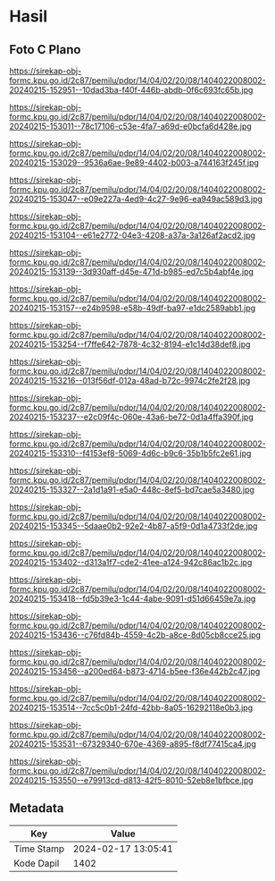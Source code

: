 # Hasil

## Foto C Plano

https://sirekap-obj-formc.kpu.go.id/2c87/pemilu/pdpr/14/04/02/20/08/1404022008002-20240215-152951--10dad3ba-f40f-446b-abdb-0f6c693fc65b.jpg

https://sirekap-obj-formc.kpu.go.id/2c87/pemilu/pdpr/14/04/02/20/08/1404022008002-20240215-153011--78c17106-c53e-4fa7-a69d-e0bcfa6d428e.jpg

https://sirekap-obj-formc.kpu.go.id/2c87/pemilu/pdpr/14/04/02/20/08/1404022008002-20240215-153029--9536a6ae-9e89-4402-b003-a744163f245f.jpg

https://sirekap-obj-formc.kpu.go.id/2c87/pemilu/pdpr/14/04/02/20/08/1404022008002-20240215-153047--e09e227a-4ed9-4c27-9e96-ea949ac589d3.jpg

https://sirekap-obj-formc.kpu.go.id/2c87/pemilu/pdpr/14/04/02/20/08/1404022008002-20240215-153104--e61e2772-04e3-4208-a37a-3a126af2acd2.jpg

https://sirekap-obj-formc.kpu.go.id/2c87/pemilu/pdpr/14/04/02/20/08/1404022008002-20240215-153139--3d930aff-d45e-471d-b985-ed7c5b4abf4e.jpg

https://sirekap-obj-formc.kpu.go.id/2c87/pemilu/pdpr/14/04/02/20/08/1404022008002-20240215-153157--e24b9598-e58b-49df-ba97-e1dc2589abb1.jpg

https://sirekap-obj-formc.kpu.go.id/2c87/pemilu/pdpr/14/04/02/20/08/1404022008002-20240215-153254--f7ffe642-7878-4c32-8194-e1c14d38def8.jpg

https://sirekap-obj-formc.kpu.go.id/2c87/pemilu/pdpr/14/04/02/20/08/1404022008002-20240215-153216--013f56df-012a-48ad-b72c-9974c2fe2f28.jpg

https://sirekap-obj-formc.kpu.go.id/2c87/pemilu/pdpr/14/04/02/20/08/1404022008002-20240215-153237--e2c09f4c-060e-43a6-be72-0d1a4ffa390f.jpg

https://sirekap-obj-formc.kpu.go.id/2c87/pemilu/pdpr/14/04/02/20/08/1404022008002-20240215-153310--f4153ef8-5069-4d6c-b9c6-35b1b5fc2e61.jpg

https://sirekap-obj-formc.kpu.go.id/2c87/pemilu/pdpr/14/04/02/20/08/1404022008002-20240215-153327--2a1d1a91-e5a0-448c-8ef5-bd7cae5a3480.jpg

https://sirekap-obj-formc.kpu.go.id/2c87/pemilu/pdpr/14/04/02/20/08/1404022008002-20240215-153345--5daae0b2-92e2-4b87-a5f9-0d1a4733f2de.jpg

https://sirekap-obj-formc.kpu.go.id/2c87/pemilu/pdpr/14/04/02/20/08/1404022008002-20240215-153402--d313a1f7-cde2-41ee-a124-942c86ac1b2c.jpg

https://sirekap-obj-formc.kpu.go.id/2c87/pemilu/pdpr/14/04/02/20/08/1404022008002-20240215-153418--fd5b39e3-1c44-4abe-9091-d51d66459e7a.jpg

https://sirekap-obj-formc.kpu.go.id/2c87/pemilu/pdpr/14/04/02/20/08/1404022008002-20240215-153436--c76fd84b-4559-4c2b-a8ce-8d05cb8cce25.jpg

https://sirekap-obj-formc.kpu.go.id/2c87/pemilu/pdpr/14/04/02/20/08/1404022008002-20240215-153456--a200ed64-b873-4714-b5ee-f36e442b2c47.jpg

https://sirekap-obj-formc.kpu.go.id/2c87/pemilu/pdpr/14/04/02/20/08/1404022008002-20240215-153514--7cc5c0b1-24fd-42bb-8a05-16292118e0b3.jpg

https://sirekap-obj-formc.kpu.go.id/2c87/pemilu/pdpr/14/04/02/20/08/1404022008002-20240215-153531--67329340-670e-4369-a895-f8df77415ca4.jpg

https://sirekap-obj-formc.kpu.go.id/2c87/pemilu/pdpr/14/04/02/20/08/1404022008002-20240215-153550--e79913cd-d813-42f5-8010-52eb8e1bfbce.jpg


## Metadata

| Key        | Value               |
| ---------- | ------------------- |
| Time Stamp | 2024-02-17 13:05:41 |
| Kode Dapil | 1402                |



